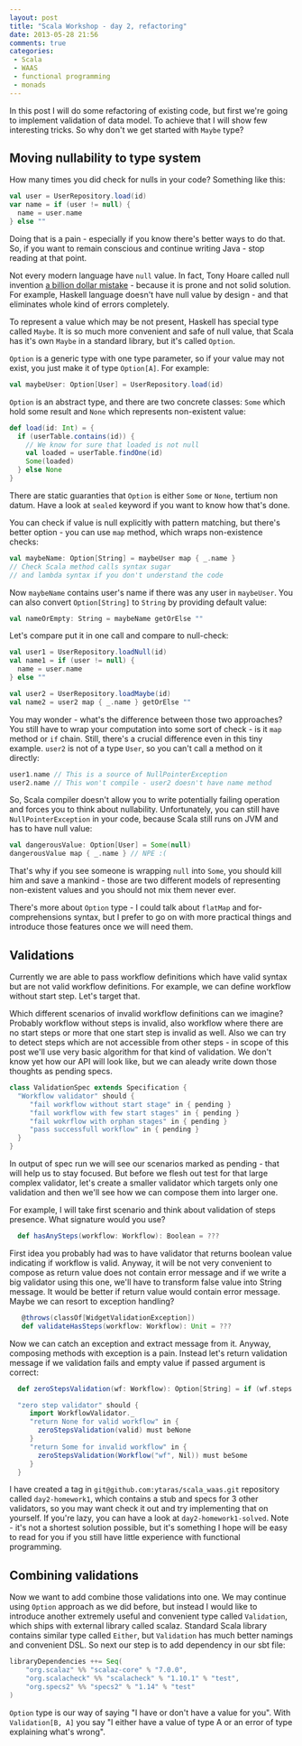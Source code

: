 ```yaml
---
layout: post
title: "Scala Workshop - day 2, refactoring"
date: 2013-05-28 21:56
comments: true
categories:
 - Scala
 - WAAS
 - functional programming
 - monads
---
```

In this post I will do some refactoring of existing code, but first we're going
to implement validation of data model. To achieve that I will show few interesting
tricks. So why don't we get started with `Maybe` type?
<!-- more -->

Moving nullability to type system
---------------------------------
How many times you did check for nulls in your code? Something like this:

```scala
val user = UserRepository.load(id)
var name = if (user != null) {
  name = user.name
} else ""
```
Doing that is a pain - especially if you know there's better ways to do that. So,
if you want to remain conscious and continue writing Java - stop reading at that
point.

Not every modern language have `null` value. In fact, Tony Hoare called null invention
[a billion dollar mistake][] - because it is prone and not solid solution.
For example, Haskell language doesn't have null value by design - and that
eliminates whole kind of errors completely.

To represent a value which may be not present, Haskell has special type
called `Maybe`. It is so much more convenient and safe of null value,
that Scala has it's own `Maybe` in a standard library, but it's called `Option`.

`Option` is a generic type with one type parameter, so if your value may not exist,
you just make it of type `Option[A]`. For example:
```scala
val maybeUser: Option[User] = UserRepository.load(id)
```

`Option` is an abstract type, and there are two concrete classes:
`Some` which hold some result and `None` which represents non-existent value:
```scala UserRepository.scala
def load(id: Int) = {
  if (userTable.contains(id)) {
    // We know for sure that loaded is not null
    val loaded = userTable.findOne(id)
    Some(loaded)
  } else None
}
```
There are static guaranties that `Option` is either `Some` or `None`,
tertium non datum. Have a look at `sealed` keyword if you want to know
how that's done.

You can check if value is null explicitly with pattern matching, but
there's better option - you can use `map` method, which wraps non-existence checks:
```scala
val maybeName: Option[String] = maybeUser map { _.name }
// Check Scala method calls syntax sugar
// and lambda syntax if you don't understand the code
```

Now `maybeName` contains user's name if there was any user in `maybeUser`. You
can also convert `Option[String]` to `String` by providing default value:
```scala
val nameOrEmpty: String = maybeName getOrElse ""
```
Let's compare put it in one call and compare to null-check:
```scala
val user1 = UserRepository.loadNull(id)
val name1 = if (user != null) {
  name = user.name
} else ""

val user2 = UserRepository.loadMaybe(id)
val name2 = user2 map { _.name } getOrElse ""
```

You may wonder - what's the difference between those two approaches? You
still have to wrap your computation into some sort of check - is it `map` method
or `if` chain. Still, there's a crucial difference even in this tiny example.
`user2` is not of a type `User`, so you can't call a method on it directly:
```scala
user1.name // This is a source of NullPointerException
user2.name // This won't compile - user2 doesn't have name method
```

So, Scala compiler doesn't allow you to write potentially failing operation
and forces you to think about nullability. Unfortunately, you can still have
`NullPointerException` in your code, because Scala still runs on JVM and has to
have null value:
```scala
val dangerousValue: Option[User] = Some(null)
dangerousValue map { _.name } // NPE :(
```
That's why if you see someone is wrapping `null` into `Some`, you should kill him
and save a mankind - those are two different models of representing non-existent
values and you should not mix them never ever.

There's more about `Option` type - I could talk about `flatMap` and
for-comprehensions syntax, but I prefer to go on with more practical things and
introduce those features once we will need them.

Validations
-----------

Currently we are able to pass workflow definitions which have valid syntax but are not valid workflow definitions. For example, we can define workflow without start step. Let's target that.

Which different scenarios of invalid workflow definitions can we imagine? Probably workflow without steps is invalid, also workflow where there are no start steps or more that one start step is invalid as well. Also we can try to detect steps which are not accessible from other steps - in scope of this post we'll use very basic algorithm for that kind of validation. We don't know yet how our API will look like, but we can aleady write down those thoughts as pending specs.

```scala validator_spec.scala
class ValidationSpec extends Specification {
  "Workflow validator" should {
     "fail workflow without start stage" in { pending }
     "fail workflow with few start stages" in { pending }
     "fail wokrflow with orphan stages" in { pending }
     "pass successfull workflow" in { pending }
  }
}
```

In output of spec run we will see our scenarios marked as pending - that will help us to stay focused. But before we flesh out test for that large complex validator, let's create a smaller validator which targets only one validation and then we'll see how we can compose them into larger one.

For example, I will take first scenario and think about validation of steps presence. What signature would you use?
```scala
  def hasAnySteps(workflow: Workflow): Boolean = ???
```
First idea you probably had was to have validator that returns boolean value indicating if workflow is valid. Anyway, it will be not very convenient to compose as return value does not contain error message and if we write a big validator using this one, we'll have to transform false value into String message. It would be better if return value would contain error message. Maybe we can resort to exception handling?
```scala
   @throws(classOf[WidgetValidationException])
   def validateHasSteps(workflow: Workflow): Unit = ???
```

Now we can catch an exception and extract message from it. Anyway, composing methods with exception is a pain. Instead let's return validation message if we validation fails and empty value if passed argument is correct:
```scala validation.scala
  def zeroStepsValidation(wf: Workflow): Option[String] = if (wf.steps.isEmpty) Some("Workflow has 0 steps") else None
```
```scala validator_spec.scala
  "zero step validator" should {
     import WorkflowValidator._
     "return None for valid workflow" in {
       zeroStepsValidation(valid) must beNone
     }
     "return Some for invalid workflow" in {
       zeroStepsValidation(Workflow("wf", Nil)) must beSome
     }
  }
```

I have created a tag in `git@github.com:ytaras/scala_waas.git` repository called `day2-homework1`, which contains a stub and specs for 3 other validators, so you may want check it out and try implementing that on yourself. If you're lazy, you can have a look at `day2-homework1-solved`. Note - it's not a shortest solution possible, but it's something I hope will be easy to read for you if you still have little experience with functional programming.

Combining validations
---------------------

Now we want to add combine those validations into one. We may continue using `Option` approach as we did before, but instead I would like to introduce another extremely useful and convenient type called `Validation`, which ships with external library called scalaz. Standard Scala library contains similar type called `Either`, but `Validation` has much better namings and convenient DSL. So next our step is to add dependency in our sbt file:
```scala project.sbt
libraryDependencies ++= Seq(
    "org.scalaz" %% "scalaz-core" % "7.0.0",
    "org.scalacheck" %% "scalacheck" % "1.10.1" % "test",
    "org.specs2" %% "specs2" % "1.14" % "test"
)
```

`Option` type is our way of saying "I have or don't have a value for you". With `Validation[B, A]` you say "I either have a value of type A or an error of type explaining what's wrong".



[a billion dollar mistake]: http://lambda-the-ultimate.org/node/3186
